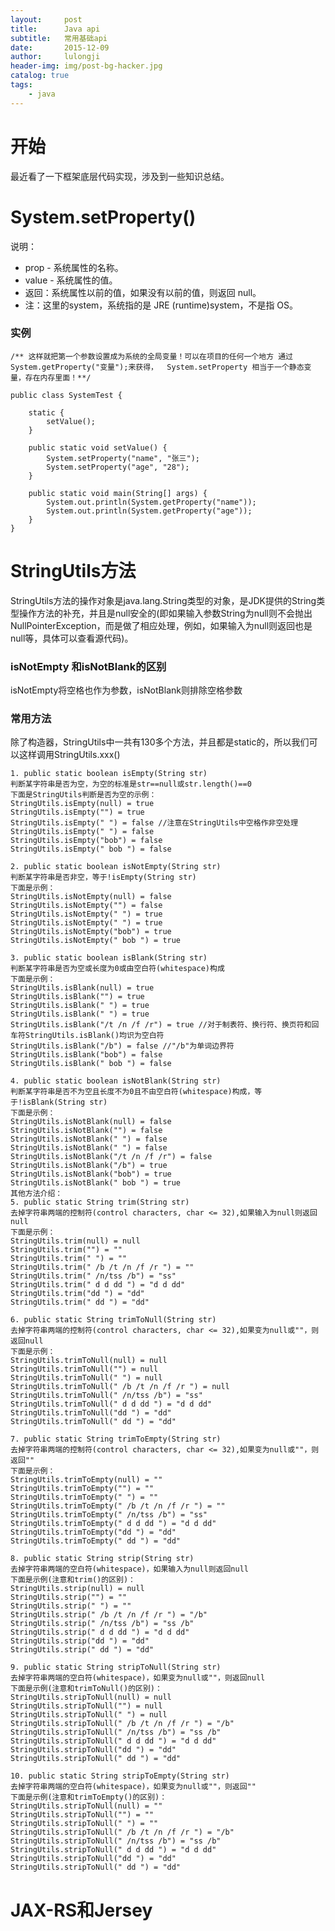 ```yaml
---
layout:     post
title:      Java api
subtitle:   常用基础api
date:       2015-12-09
author:     lulongji
header-img: img/post-bg-hacker.jpg
catalog: true
tags:
    - java
---
```


# 开始

最近看了一下框架底层代码实现，涉及到一些知识总结。

# System.setProperty()

说明：
- prop - 系统属性的名称。
- value - 系统属性的值。
- 返回：系统属性以前的值，如果没有以前的值，则返回 null。
- 注：这里的system，系统指的是 JRE (runtime)system，不是指 OS。


### 实例 

    /** 这样就把第一个参数设置成为系统的全局变量！可以在项目的任何一个地方 通过System.getProperty("变量");来获得，  System.setProperty 相当于一个静态变量，存在内存里面！**/

    public class SystemTest {
        
        static {
            setValue();
        }

        public static void setValue() {
            System.setProperty("name", "张三");
            System.setProperty("age", "28");
        }
        
        public static void main(String[] args) {
            System.out.println(System.getProperty("name"));
            System.out.println(System.getProperty("age"));
        }
    }


# StringUtils方法
StringUtils方法的操作对象是java.lang.String类型的对象，是JDK提供的String类型操作方法的补充，并且是null安全的(即如果输入参数String为null则不会抛出NullPointerException，而是做了相应处理，例如，如果输入为null则返回也是null等，具体可以查看源代码)。

### isNotEmpty 和isNotBlank的区别

isNotEmpty将空格也作为参数，isNotBlank则排除空格参数

### 常用方法
除了构造器，StringUtils中一共有130多个方法，并且都是static的，所以我们可以这样调用StringUtils.xxx()

    1. public static boolean isEmpty(String str)
    判断某字符串是否为空，为空的标准是str==null或str.length()==0
    下面是StringUtils判断是否为空的示例：
    StringUtils.isEmpty(null) = true
    StringUtils.isEmpty("") = true
    StringUtils.isEmpty(" ") = false //注意在StringUtils中空格作非空处理
    StringUtils.isEmpty(" ") = false
    StringUtils.isEmpty("bob") = false
    StringUtils.isEmpty(" bob ") = false

    2. public static boolean isNotEmpty(String str)
    判断某字符串是否非空，等于!isEmpty(String str)
    下面是示例：
    StringUtils.isNotEmpty(null) = false
    StringUtils.isNotEmpty("") = false
    StringUtils.isNotEmpty(" ") = true
    StringUtils.isNotEmpty(" ") = true
    StringUtils.isNotEmpty("bob") = true
    StringUtils.isNotEmpty(" bob ") = true

    3. public static boolean isBlank(String str)
    判断某字符串是否为空或长度为0或由空白符(whitespace)构成
    下面是示例：
    StringUtils.isBlank(null) = true
    StringUtils.isBlank("") = true
    StringUtils.isBlank(" ") = true
    StringUtils.isBlank(" ") = true
    StringUtils.isBlank("/t /n /f /r") = true //对于制表符、换行符、换页符和回车符StringUtils.isBlank()均识为空白符
    StringUtils.isBlank("/b") = false //"/b"为单词边界符
    StringUtils.isBlank("bob") = false
    StringUtils.isBlank(" bob ") = false

    4. public static boolean isNotBlank(String str)
    判断某字符串是否不为空且长度不为0且不由空白符(whitespace)构成，等于!isBlank(String str)
    下面是示例：
    StringUtils.isNotBlank(null) = false
    StringUtils.isNotBlank("") = false
    StringUtils.isNotBlank(" ") = false
    StringUtils.isNotBlank(" ") = false
    StringUtils.isNotBlank("/t /n /f /r") = false
    StringUtils.isNotBlank("/b") = true
    StringUtils.isNotBlank("bob") = true
    StringUtils.isNotBlank(" bob ") = true
    其他方法介绍：
    5. public static String trim(String str)
    去掉字符串两端的控制符(control characters, char <= 32),如果输入为null则返回null
    下面是示例：
    StringUtils.trim(null) = null
    StringUtils.trim("") = ""
    StringUtils.trim(" ") = ""
    StringUtils.trim(" /b /t /n /f /r ") = ""
    StringUtils.trim(" /n/tss /b") = "ss"
    StringUtils.trim(" d d dd ") = "d d dd"
    StringUtils.trim("dd ") = "dd"
    StringUtils.trim(" dd ") = "dd"

    6. public static String trimToNull(String str)
    去掉字符串两端的控制符(control characters, char <= 32),如果变为null或""，则返回null
    下面是示例：
    StringUtils.trimToNull(null) = null
    StringUtils.trimToNull("") = null
    StringUtils.trimToNull(" ") = null
    StringUtils.trimToNull(" /b /t /n /f /r ") = null
    StringUtils.trimToNull(" /n/tss /b") = "ss"
    StringUtils.trimToNull(" d d dd ") = "d d dd"
    StringUtils.trimToNull("dd ") = "dd"
    StringUtils.trimToNull(" dd ") = "dd"

    7. public static String trimToEmpty(String str)
    去掉字符串两端的控制符(control characters, char <= 32),如果变为null或""，则返回""
    下面是示例：
    StringUtils.trimToEmpty(null) = ""
    StringUtils.trimToEmpty("") = ""
    StringUtils.trimToEmpty(" ") = ""
    StringUtils.trimToEmpty(" /b /t /n /f /r ") = ""
    StringUtils.trimToEmpty(" /n/tss /b") = "ss"
    StringUtils.trimToEmpty(" d d dd ") = "d d dd"
    StringUtils.trimToEmpty("dd ") = "dd"
    StringUtils.trimToEmpty(" dd ") = "dd"

    8. public static String strip(String str)
    去掉字符串两端的空白符(whitespace)，如果输入为null则返回null
    下面是示例(注意和trim()的区别)：
    StringUtils.strip(null) = null
    StringUtils.strip("") = ""
    StringUtils.strip(" ") = ""
    StringUtils.strip(" /b /t /n /f /r ") = "/b"
    StringUtils.strip(" /n/tss /b") = "ss /b"
    StringUtils.strip(" d d dd ") = "d d dd"
    StringUtils.strip("dd ") = "dd"
    StringUtils.strip(" dd ") = "dd"

    9. public static String stripToNull(String str)
    去掉字符串两端的空白符(whitespace)，如果变为null或""，则返回null
    下面是示例(注意和trimToNull()的区别)：
    StringUtils.stripToNull(null) = null
    StringUtils.stripToNull("") = null
    StringUtils.stripToNull(" ") = null
    StringUtils.stripToNull(" /b /t /n /f /r ") = "/b"
    StringUtils.stripToNull(" /n/tss /b") = "ss /b"
    StringUtils.stripToNull(" d d dd ") = "d d dd"
    StringUtils.stripToNull("dd ") = "dd"
    StringUtils.stripToNull(" dd ") = "dd"

    10. public static String stripToEmpty(String str)
    去掉字符串两端的空白符(whitespace)，如果变为null或""，则返回""
    下面是示例(注意和trimToEmpty()的区别)：
    StringUtils.stripToNull(null) = ""
    StringUtils.stripToNull("") = ""
    StringUtils.stripToNull(" ") = ""
    StringUtils.stripToNull(" /b /t /n /f /r ") = "/b"
    StringUtils.stripToNull(" /n/tss /b") = "ss /b"
    StringUtils.stripToNull(" d d dd ") = "d d dd"
    StringUtils.stripToNull("dd ") = "dd"
    StringUtils.stripToNull(" dd ") = "dd"



# JAX-RS和Jersey


